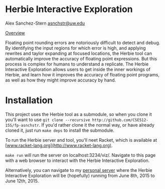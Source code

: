 Herbie Interactive Exploration
==============================

Alex Sanchez-Stern asnchstr@uw.edu

[Overview](images/select_children_screen.png)

Floating point rounding errors are notoriously difficult to detect and
debug. By identifying the input regions for which error is high, and
applying rewrites and taylor expanding at focused locations, the
Herbie tool can automatically improve the accuracy of floating point
expressions. But this process is complex for humans to understand a
replicate. The Herbie Interactive Exploration allows users to get
inside the inner workings of Herbie, and learn how it improves the
accuracy of floating point programs, as well as how they might improve
accuracy by hand.

Installation
============

This project uses the Herbie tool as a submodule, so when you clone it
you'll want to use `git clone --recursive
http://github.com/CSE512-15S/fp-asnchstr`. If you'd rather clone it
the normal way, or have already cloned it, just run `make deps` to
install the submodule.

To run the Herbie server and tool, you'll neet Racket, which is
available at [www.racket-lang.org](http://www.racket-lang.org).

`make run` will run the server on localhost:3234/viz/. Navigate to
this page with a web browser to interact with the Herbie Interactive
Exploration.

Alternatively, you can navigate to my [personal
server](http://174.61.187.14:8080/viz/) where the Herbie Interactive
Exploration will be (hopefully) running from June 8th, 2015 to June
12th, 2015.

